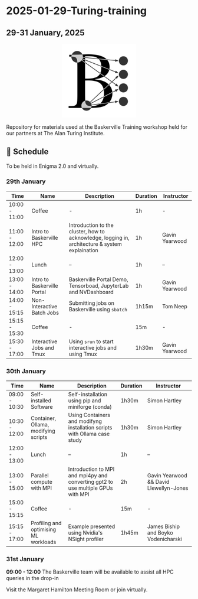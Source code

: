 # 2025-01-29-Turing-training

## 29-31 January, 2025

<center><img src="img/logo.png" alt="baskerville-logo" width="200"/></center>

Repository for materials used at the Baskerville Training workshop held for our partners at The Alan Turing Institute.

## :calendar: Schedule

To be held in Enigma 2.0 and virtually.

### 29th January

| Time          | Name                                 | Description                                                                                     | Duration | Instructor       |
| ------------- | ------------------------------------ | ----------------------------------------------------------------------------------------------- | -------- | ---------------- |
| 10:00 - 11:00 | Coffee                               | -                                                                                               | 1h       | -                |
| 11:00 - 12:00 | Intro to Baskerville HPC             | Introduction to the cluster, how to acknowledge, logging in, architecture & system explaination | 1h       | Gavin Yearwood   |
| 12:00 - 13:00 | Lunch                                | –                                                                                               | 1h       | –                |
| 13:00 - 14:00 | Intro to Baskerville Portal          | Baskerville Portal Demo, Tensorboad, JupyterLab and NVDashboard                                 | 1h       | Gavin Yearwood   |
| 14:00 - 15:15 | Non-Interactive Batch Jobs           | Submitting jobs on Baskerville using `sbatch`                                                   | 1h15m    | Tom Neep         |
| 15:15 - 15:30 | Coffee                               | -                                                                                               | 15m      | -                |
| 15:30 - 17:00 | Interactive Jobs and Tmux            | Using `srun` to start interactive jobs and using Tmux                                           | 1h30m    | Gavin Yearwood   |

### 30th January

| Time          | Name                                 | Description                                                                                     | Duration | Instructor       |
| ------------- | ------------------------------------ | ----------------------------------------------------------------------------------------------- | -------- | ---------------- |
| 09:00 - 10:30 | Self-installed Software              | Self-installation using pip and miniforge (conda)                                               | 1h30m    | Simon Hartley    |
| 10:30 - 12:00 | Container, Ollama, modifying scripts | Using Containers and modifyng installation scripts with Ollama case study                       | 1h30m    | Simon Hartley    |
| 12:00 - 13:00 | Lunch                                | –                                                                                               | 1h       | –                |
| 13:00 - 15:00 | Parallel compute with MPI            | Introduction to MPI and mpi4py and converting gpt2 to use multiple GPUs with MPI                | 2h       | Gavin Yearwood && David Llewellyn-Jones |
| 15:00 - 15:15 | Coffee                               | -                                                                                               | 15m      | -                |
| 15:15 - 17:00 | Profiling and optimising ML workloads | Example presented using Nvidia's NSight profiler                                               | 1h45m    | James Biship and Boyko Vodenicharski |

### 31st January

**09:00 - 12:00** The Baskerville team will be available to assist all HPC queries in the drop-in

Visit the Margaret Hamilton Meeting Room or join virtually.
